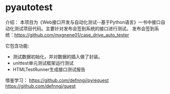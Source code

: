 # pyautotest

介绍：
  本项目为《Web接口开发与自动化测试--基于Python语言》一书中接口自动化测试项目代码。主要针对发布会签到系统的接口进行测试。
  发布会签到系统：https://github.com/mxgnene01/case_drive_auto_tester

  它包含功能:
  * 测试数据初始化，并对数据的插入做了封装。
  * unittest单元测试框架运行测试
  * HTMLTestRunner生成接口测试报告


借鉴学习：
    https://github.com/defnngj/pyrequest
    https://github.com/defnngj/guest